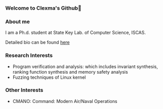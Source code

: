 ### Welcome to Clexma's Github👋

### About me

I am a Ph.d. student at State Key Lab. of Computer Science, ISCAS.

Detailed bio can be found [here](https://tis.ios.ac.cn/?page_id=1873)

### Research Interests
- Program verification and analysis: which includes invariant synthesis, ranking function synthesis and memory safety analysis
- Fuzzing techniques of Linux kernel

### Other Interests
- CMANO: Command: Modern Air/Naval Operations 
